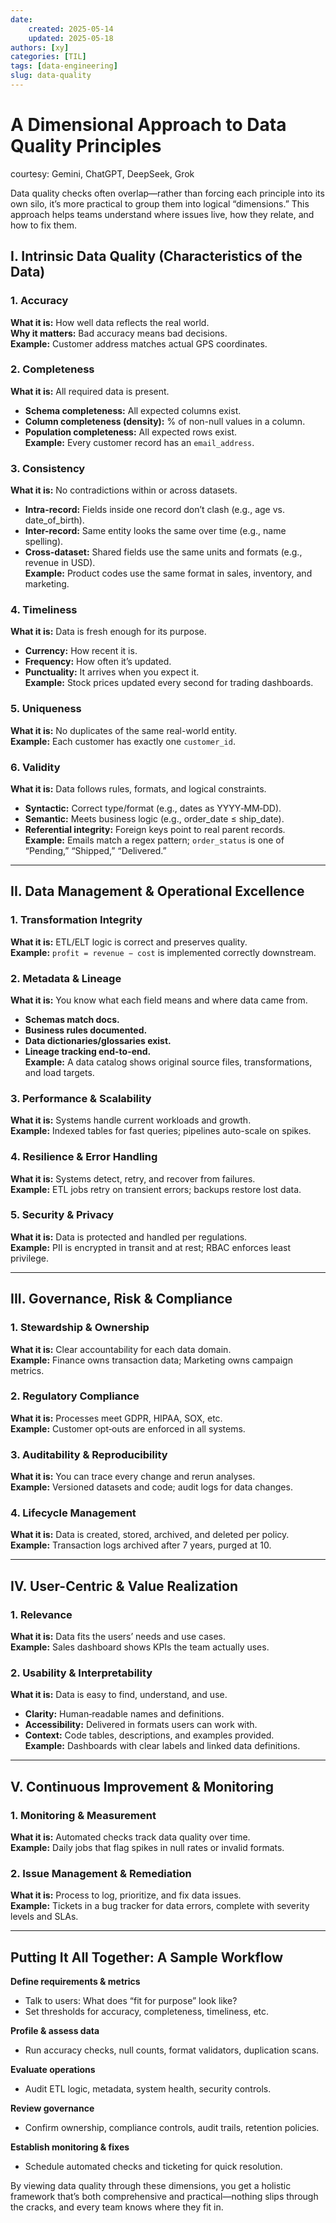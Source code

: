 ```yaml
---
date:
    created: 2025-05-14
    updated: 2025-05-18
authors: [xy]
categories: [TIL]
tags: [data-engineering]
slug: data-quality
---
```


# A Dimensional Approach to Data Quality Principles
<!-- more -->
courtesy: Gemini, ChatGPT, DeepSeek, Grok

Data quality checks often overlap—rather than forcing each principle into its own silo, it’s more practical to group them into logical “dimensions.” This approach helps teams understand where issues live, how they relate, and how to fix them.

## I. Intrinsic Data Quality (Characteristics of the Data)

### 1. Accuracy  
**What it is:** How well data reflects the real world.  
**Why it matters:** Bad accuracy means bad decisions.  
**Example:** Customer address matches actual GPS coordinates.

### 2. Completeness  
**What it is:** All required data is present.  
- **Schema completeness:** All expected columns exist.  
- **Column completeness (density):** % of non-null values in a column.  
- **Population completeness:** All expected rows exist.  
**Example:** Every customer record has an `email_address`.

### 3. Consistency  
**What it is:** No contradictions within or across datasets.  
- **Intra-record:** Fields inside one record don’t clash (e.g., age vs. date_of_birth).  
- **Inter-record:** Same entity looks the same over time (e.g., name spelling).  
- **Cross-dataset:** Shared fields use the same units and formats (e.g., revenue in USD).  
**Example:** Product codes use the same format in sales, inventory, and marketing.

### 4. Timeliness  
**What it is:** Data is fresh enough for its purpose.  
- **Currency:** How recent it is.  
- **Frequency:** How often it’s updated.  
- **Punctuality:** It arrives when you expect it.  
**Example:** Stock prices updated every second for trading dashboards.

### 5. Uniqueness  
**What it is:** No duplicates of the same real-world entity.  
**Example:** Each customer has exactly one `customer_id`.

### 6. Validity  
**What it is:** Data follows rules, formats, and logical constraints.  
- **Syntactic:** Correct type/format (e.g., dates as YYYY‑MM‑DD).  
- **Semantic:** Meets business logic (e.g., order_date ≤ ship_date).  
- **Referential integrity:** Foreign keys point to real parent records.  
**Example:** Emails match a regex pattern; `order_status` is one of “Pending,” “Shipped,” “Delivered.”

---

## II. Data Management & Operational Excellence

### 1. Transformation Integrity  
**What it is:** ETL/ELT logic is correct and preserves quality.  
**Example:** `profit = revenue − cost` is implemented correctly downstream.

### 2. Metadata & Lineage  
**What it is:** You know what each field means and where data came from.  
- **Schemas match docs.**  
- **Business rules documented.**  
- **Data dictionaries/glossaries exist.**  
- **Lineage tracking end-to-end.**  
**Example:** A data catalog shows original source files, transformations, and load targets.

### 3. Performance & Scalability  
**What it is:** Systems handle current workloads and growth.  
**Example:** Indexed tables for fast queries; pipelines auto-scale on spikes.

### 4. Resilience & Error Handling  
**What it is:** Systems detect, retry, and recover from failures.  
**Example:** ETL jobs retry on transient errors; backups restore lost data.

### 5. Security & Privacy  
**What it is:** Data is protected and handled per regulations.  
**Example:** PII is encrypted in transit and at rest; RBAC enforces least privilege.

---

## III. Governance, Risk & Compliance

### 1. Stewardship & Ownership  
**What it is:** Clear accountability for each data domain.  
**Example:** Finance owns transaction data; Marketing owns campaign metrics.

### 2. Regulatory Compliance  
**What it is:** Processes meet GDPR, HIPAA, SOX, etc.  
**Example:** Customer opt‑outs are enforced in all systems.

### 3. Auditability & Reproducibility  
**What it is:** You can trace every change and rerun analyses.  
**Example:** Versioned datasets and code; audit logs for data changes.

### 4. Lifecycle Management  
**What it is:** Data is created, stored, archived, and deleted per policy.  
**Example:** Transaction logs archived after 7 years, purged at 10.

---

## IV. User-Centric & Value Realization

### 1. Relevance  
**What it is:** Data fits the users’ needs and use cases.  
**Example:** Sales dashboard shows KPIs the team actually uses.

### 2. Usability & Interpretability  
**What it is:** Data is easy to find, understand, and use.  
- **Clarity:** Human‑readable names and definitions.  
- **Accessibility:** Delivered in formats users can work with.  
- **Context:** Code tables, descriptions, and examples provided.  
**Example:** Dashboards with clear labels and linked data definitions.

---

## V. Continuous Improvement & Monitoring

### 1. Monitoring & Measurement  
**What it is:** Automated checks track data quality over time.  
**Example:** Daily jobs that flag spikes in null rates or invalid formats.

### 2. Issue Management & Remediation  
**What it is:** Process to log, prioritize, and fix data issues.  
**Example:** Tickets in a bug tracker for data errors, complete with severity levels and SLAs.

---

## Putting It All Together: A Sample Workflow

**Define requirements & metrics**  

- Talk to users: What does “fit for purpose” look like?  
- Set thresholds for accuracy, completeness, timeliness, etc.

**Profile & assess data**  

   - Run accuracy checks, null counts, format validators, duplication scans.

**Evaluate operations** 

   - Audit ETL logic, metadata, system health, security controls.

**Review governance**  

   - Confirm ownership, compliance controls, audit trails, retention policies.

**Establish monitoring & fixes**  

   - Schedule automated checks and ticketing for quick resolution.

By viewing data quality through these dimensions, you get a holistic framework that’s both comprehensive and practical—nothing slips through the cracks, and every team knows where they fit in.

